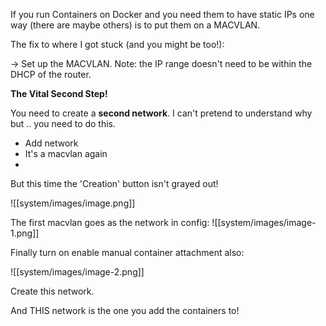 If you run Containers on Docker and you need them to have static IPs one way (there are maybe others) is to put them on a MACVLAN.

The fix to where I got stuck (and you might be too!):

-> Set up the MACVLAN. Note: the IP range doesn't need to be within the DHCP of the router. 

**The Vital Second Step!**

You need to create a **second network**. I can't pretend to understand why but .. you need to do this.

- Add network
- It's a macvlan again
-
But this time the 'Creation' button isn't grayed out!

![[system/images/image.png]]

The first macvlan goes as the network in config:
![[system/images/image-1.png]]

Finally turn on enable manual container attachment also:

![[system/images/image-2.png]]

Create this network.

And THIS network is the one you add the containers to!